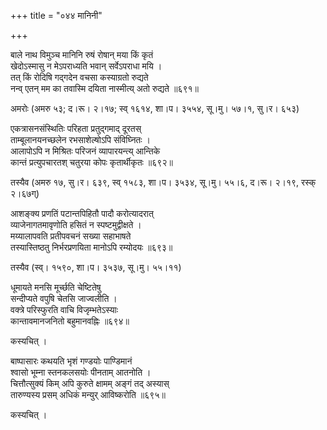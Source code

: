 +++
title = "०४४ मानिनी"

+++


बाले नाथ विमुञ्च मानिनि रुषं रोषान् मया किं कृतं  
खेदोऽस्मासु न मेऽपराध्यति भवान् सर्वेऽपराधा मयि ।  
तत् किं रोदिषि गद्गदेन वचसा कस्याग्रतो रुद्यते  
नन्व् एतन् मम का तवास्मि दयिता नास्मीत्य् अतो रुद्यते ॥६९१॥  


अमरोः (अमरु ५३; द।रू। २।१७; स्व् १६१४, शा।प। ३५५४, सू।मु। ५७।१, सु।र। ६५३)  


एकत्रासनसंस्थितिः परिहता प्रतुद्गमाद् दूरतस्  
ताम्बूलानयनच्छलेन रभसाशेल्षोऽपि संविघ्नितः ।  
आलापोऽपि न मिश्रितः परिजनं व्यापारयन्त्य् आन्तिके  
कान्तं प्रत्युपचारतश् चतुरया कोपः कृतार्थीकृतः ॥६९२॥  


तस्यैव (अमरु १७, सु।र। ६३९, स्व् १५८३, शा।प। ३५३४, सू।मु। ५५।६, द।रू। २।१९, रस्क् २।६७ग्)  


आशङ्क्य प्रणतिं पटान्तपिहितौ पादौ करोत्यादरात्  
व्याजेनागतमावृणोति हसितं न स्पष्टमुद्वीक्षते ।  
मय्यालापवति प्रतीपवचनं सख्या सहाभाषते  
तस्यास्तिष्ठतु निर्भरप्रणयिता मानोऽपि रम्योदयः ॥६९३॥  


तस्यैव (स्व्। १५९०, शा।प। ३५३७, सू।मु। ५५।११)  


धूमायते मनसि मूर्च्छति चेष्टितेषु  
सन्दीप्यते वपुषि चेतसि जाज्वलीति ।  
वक्त्रे परिस्फुरति वाचि विजृम्भतेऽस्याः  
कान्तावमानजनितो बहुमानवह्निः ॥६९४॥  


कस्यचित् ।  


बाष्पासारः कथयति भृशं गण्डयोः पाण्डिमानं  
श्वासो भूम्ना स्तनकलसयोः पीनताम् आतनोति ।  
चित्तौत्सुक्यं किम् अपि कुरुते क्षामम् अङ्गं तद् अस्यास्  
तारुण्यस्य प्रसम् अधिकं मन्युर् आविष्करोति ॥६९५॥  


कस्यचित् ।  
